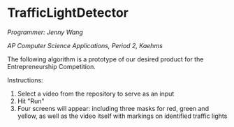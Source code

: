 # TrafficLightDetector
*Programmer: Jenny Wang*

*AP Computer Science Applications, Period 2, Kaehms*

The following algorithm is a prototype of our desired product for the Entrepreneurship Competition. 

Instructions: 
1. Select a video from the repository to serve as an input
2. Hit "Run" 
3. Four screens will appear: including three masks for red, green and yellow, as well as the video itself with markings on identified traffic lights 
